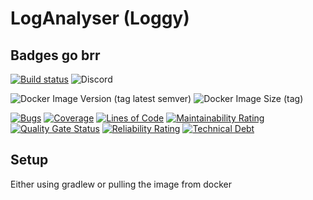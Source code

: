 # LogAnalyser (Loggy)

## Badges go brr

[![Build status](https://ci.cloudlab.zhaw.ch/api/projects/status/8a005eg6po9x5p4i/branch/dev?svg=true)](https://ci.cloudlab.zhaw.ch/project/albreaus/backend/branch/master)
![Discord](https://img.shields.io/discord/650016713483485225?logo=discord)

![Docker Image Version (tag latest semver)](https://img.shields.io/docker/v/carl503/loggy/latest?label=docker%20image&logo=docker)
![Docker Image Size (tag)](https://img.shields.io/docker/image-size/carl503/loggy/latest?label=image%20size&logo=docker)

[![Bugs](http://direct.zhaw.neat.moe:9000/api/project_badges/measure?project=ch.zhaw.pm4.loganalyser&metric=bugs)](http://direct.zhaw.neat.moe:9000/dashboard?id=ch.zhaw.pm4.loganalyser)
[![Coverage](http://direct.zhaw.neat.moe:9000/api/project_badges/measure?project=ch.zhaw.pm4.loganalyser&metric=coverage)](http://direct.zhaw.neat.moe:9000/dashboard?id=ch.zhaw.pm4.loganalyser)
[![Lines of Code](http://direct.zhaw.neat.moe:9000/api/project_badges/measure?project=ch.zhaw.pm4.loganalyser&metric=ncloc)](http://direct.zhaw.neat.moe:9000/dashboard?id=ch.zhaw.pm4.loganalyser)
[![Maintainability Rating](http://direct.zhaw.neat.moe:9000/api/project_badges/measure?project=ch.zhaw.pm4.loganalyser&metric=sqale_rating)](http://direct.zhaw.neat.moe:9000/dashboard?id=ch.zhaw.pm4.loganalyser)
[![Quality Gate Status](http://direct.zhaw.neat.moe:9000/api/project_badges/measure?project=ch.zhaw.pm4.loganalyser&metric=alert_status)](http://direct.zhaw.neat.moe:9000/dashboard?id=ch.zhaw.pm4.loganalyser)
[![Reliability Rating](http://direct.zhaw.neat.moe:9000/api/project_badges/measure?project=ch.zhaw.pm4.loganalyser&metric=reliability_rating)](http://direct.zhaw.neat.moe:9000/dashboard?id=ch.zhaw.pm4.loganalyser)
[![Technical Debt](http://direct.zhaw.neat.moe:9000/api/project_badges/measure?project=ch.zhaw.pm4.loganalyser&metric=sqale_index)](http://direct.zhaw.neat.moe:9000/dashboard?id=ch.zhaw.pm4.loganalyser)

## Setup

Either using gradlew or pulling the image from docker